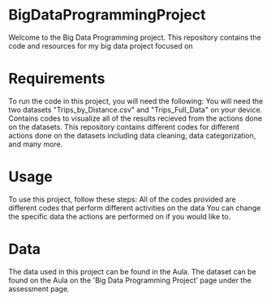 # BigDataProgrammingProject
Welcome to the Big Data Programming project. This repository contains the code and resources for my big data project focused on 

# Requirements
To run the code in this project, you will need the following:
You will need the two datasets "Trips_by_Distance.csv" and "Trips_Full_Data" on your device.
Contains codes to visualize all of the results recieved from the actions done on the datasets.
This repository contains different codes for different actions done on the datasets including data cleaning, data categorization, and many more.

# Usage
To use this project, follow these steps:
All of the codes provided are different codes that perform different activities on the data
You can change the specific data the actions are performed on if you would like to.

# Data
The data used in this project can be found in the Aula. The dataset can be found on the Aula on the 'Big Data Programming Project' page under the assessment page.


